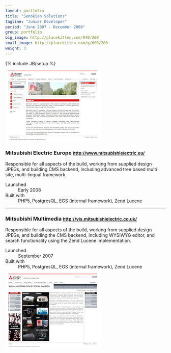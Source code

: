 ```yaml
---
layout: portfolio
title: "Senokian Solutions"
tagline: "Junior Developer"
period: "June 2007 - December 2008"
group: portfolio
big_image: http://placekitten.com/940/200
small_image: http://placekitten.com/g/600/200
weight: 3
---
```

{% include JB/setup %}

<div class="row-fluid portfolio-row">
  <div class="span4">
    <img src="/assets/images/portfolio/senokian/mitsubishi-small.png" >
  </div>
  <div class="span8">
    <h3>Mitsubishi Electric Europe <small><a href="http://www.mitsubishielectric.eu/">http://www.mitsubishielectric.eu/</a></small></h3>
    <p>Responsible for all aspects of the build, working from supplied design JPEGs, and building CMS backend, including advanced tree based multi site, multi-lingual framework.</p>
    <dl>
      <dt>Launched</dt><dd>Early 2008</dd>
      <dt>Built with</dt><dd>PHP5, PostgresQL, EGS (internal framework), Zend Lucene</dd>
    </dl>
  </div>
</div>

<hr>

<div class="row-fluid portfolio-row">
  <div class="span8">
    <h3>Mitsubishi Multimedia <small><a href="http://vis.mitsubishielectric.co.uk/">http://vis.mitsubishielectric.co.uk/</a></small></h3>
    <p>Responsible for all aspects of the build, working from supplied design JPEGs, and building the CMS backend, including WYSIWYG editor, and search functionality using the Zend Lucene implementation.</p>
    <dl>
      <dt>Launched</dt><dd>September 2007</dd>
      <dt>Built with</dt><dd>PHP5, PostgresQL, EGS (internal framework), Zend Lucene</dd>
    </dl>
  </div>
  <div class="span4">
    <img src="/assets/images/portfolio/senokian/vis-mitsubishi-small.png" >
  </div>
</div>